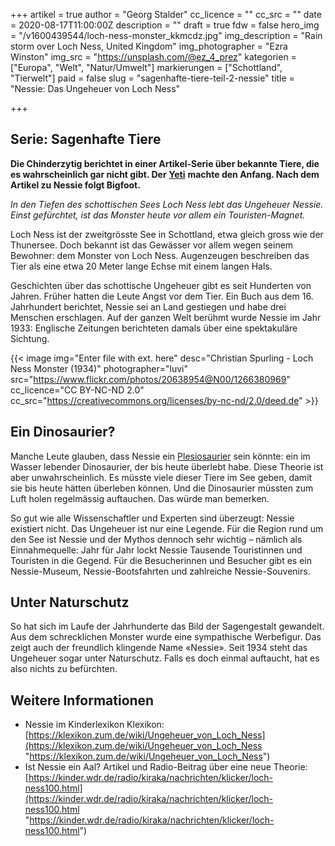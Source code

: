 +++
artikel = true
author = "Georg Stalder"
cc_licence = ""
cc_src = ""
date = 2020-08-17T11:00:00Z
description = ""
draft = true
fdw = false
hero_img = "/v1600439544/loch-ness-monster_kkmcdz.jpg"
img_description = "Rain storm over Loch Ness, United Kingdom"
img_photographer = "Ezra Winston"
img_src = "https://unsplash.com/@ez_4_prez"
kategorien = ["Europa", "Welt", "Natur/Umwelt"]
markierungen = ["Schottland", "Tierwelt"]
paid = false
slug = "sagenhafte-tiere-teil-2-nessie"
title = "Nessie: Das Ungeheuer von Loch Ness"

+++
## **Serie: Sagenhafte Tiere**

**Die Chinderzytig berichtet in einer Artikel-Serie über bekannte Tiere, die es wahrscheinlich gar nicht gibt. Der** [**Yeti**](https://chinderzytig-v1.netlify.app/sagenhaftetiere-teil1-yeti/) **machte den Anfang. Nach dem Artikel zu Nessie folgt Bigfoot.**

_In den Tiefen des schottischen Sees Loch Ness lebt das Ungeheuer Nessie. Einst gefürchtet, ist das Monster heute vor allem ein Touristen-Magnet._

Loch Ness ist der zweitgrösste See in Schottland, etwa gleich gross wie der Thunersee. Doch bekannt ist das Gewässer vor allem wegen seinem Bewohner: dem Monster von Loch Ness. Augenzeugen beschreiben das Tier als eine etwa 20 Meter lange Echse mit einem langen Hals.

Geschichten über das schottische Ungeheuer gibt es seit Hunderten von Jahren. Früher hatten die Leute Angst vor dem Tier. Ein Buch aus dem 16. Jahrhundert berichtet, Nessie sei an Land gestiegen und habe drei Menschen erschlagen. Auf der ganzen Welt berühmt wurde Nessie im Jahr 1933: Englische Zeitungen berichteten damals über eine spektakuläre Sichtung.

{{< image img="Enter file with ext. here" desc="Christian Spurling - Loch Ness Monster (1934)" photographer="luvi" src="https://www.flickr.com/photos/20638954@N00/1266380969" cc_licence="CC BY-NC-ND 2.0" cc_src="https://creativecommons.org/licenses/by-nc-nd/2.0/deed.de" >}}

## Ein Dinosaurier?

Manche Leute glauben, dass Nessie ein [Plesiosaurier](https://de.wikipedia.org/wiki/Plesiosaurier) sein könnte: ein im Wasser lebender Dinosaurier, der bis heute überlebt habe. Diese Theorie ist aber unwahrscheinlich. Es müsste viele dieser Tiere im See geben, damit sie bis heute hätten überleben können. Und die Dinosaurier müssten zum Luft holen regelmässig auftauchen. Das würde man bemerken.

So gut wie alle Wissenschaftler und Experten sind überzeugt: Nessie existiert nicht. Das Ungeheuer ist nur eine Legende. Für die Region rund um den See ist Nessie und der Mythos dennoch sehr wichtig – nämlich als Einnahmequelle: Jahr für Jahr lockt Nessie Tausende Touristinnen und Touristen in die Gegend. Für die Besucherinnen und Besucher gibt es ein Nessie-Museum, Nessie-Bootsfahrten und zahlreiche Nessie-Souvenirs.

## Unter Naturschutz

So hat sich im Laufe der Jahrhunderte das Bild der Sagengestalt gewandelt. Aus dem schrecklichen Monster wurde eine sympathische Werbefigur. Das zeigt auch der freundlich klingende Name «Nessie». Seit 1934 steht das Ungeheuer sogar unter Naturschutz. Falls es doch einmal auftaucht, hat es also nichts zu befürchten.

## Weitere Informationen

* Nessie im Kinderlexikon Klexikon: [https://klexikon.zum.de/wiki/Ungeheuer_von_Loch_Ness](https://klexikon.zum.de/wiki/Ungeheuer_von_Loch_Ness "https://klexikon.zum.de/wiki/Ungeheuer_von_Loch_Ness")
* Ist Nessie ein Aal? Artikel und Radio-Beitrag über eine neue Theorie: [https://kinder.wdr.de/radio/kiraka/nachrichten/klicker/loch-ness100.html](https://kinder.wdr.de/radio/kiraka/nachrichten/klicker/loch-ness100.html "https://kinder.wdr.de/radio/kiraka/nachrichten/klicker/loch-ness100.html")